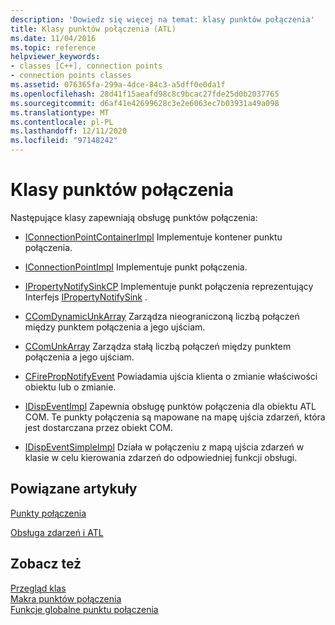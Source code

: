 ```yaml
---
description: 'Dowiedz się więcej na temat: klasy punktów połączenia'
title: Klasy punktów połączenia (ATL)
ms.date: 11/04/2016
ms.topic: reference
helpviewer_keywords:
- classes [C++], connection points
- connection points classes
ms.assetid: 076365fa-299a-4dce-84c3-a5dff0e0da1f
ms.openlocfilehash: 28d41f15aeafd98c8c9bcac27fde25d0b2037765
ms.sourcegitcommit: d6af41e42699628c3e2e6063ec7b03931a49a098
ms.translationtype: MT
ms.contentlocale: pl-PL
ms.lasthandoff: 12/11/2020
ms.locfileid: "97148242"
---
```

# <a name="connection-points-classes"></a>Klasy punktów połączenia

Następujące klasy zapewniają obsługę punktów połączenia:

- [IConnectionPointContainerImpl](../atl/reference/iconnectionpointcontainerimpl-class.md) Implementuje kontener punktu połączenia.

- [IConnectionPointImpl](../atl/reference/iconnectionpointimpl-class.md) Implementuje punkt połączenia.

- [IPropertyNotifySinkCP](../atl/reference/ipropertynotifysinkcp-class.md) Implementuje punkt połączenia reprezentujący Interfejs [IPropertyNotifySink](/windows/win32/api/ocidl/nn-ocidl-ipropertynotifysink) .

- [CComDynamicUnkArray](../atl/reference/ccomdynamicunkarray-class.md) Zarządza nieograniczoną liczbą połączeń między punktem połączenia a jego ujściam.

- [CComUnkArray](../atl/reference/ccomunkarray-class.md) Zarządza stałą liczbą połączeń między punktem połączenia a jego ujściam.

- [CFirePropNotifyEvent](../atl/reference/cfirepropnotifyevent-class.md) Powiadamia ujścia klienta o zmianie właściwości obiektu lub o zmianie.

- [IDispEventImpl](../atl/reference/idispeventimpl-class.md) Zapewnia obsługę punktów połączenia dla obiektu ATL COM. Te punkty połączenia są mapowane na mapę ujścia zdarzeń, która jest dostarczana przez obiekt COM.

- [IDispEventSimpleImpl](../atl/reference/idispeventsimpleimpl-class.md) Działa w połączeniu z mapą ujścia zdarzeń w klasie w celu kierowania zdarzeń do odpowiedniej funkcji obsługi.

## <a name="related-articles"></a>Powiązane artykuły

[Punkty połączenia](../atl/atl-connection-points.md)

[Obsługa zdarzeń i ATL](../atl/event-handling-and-atl.md)

## <a name="see-also"></a>Zobacz też

[Przegląd klas](../atl/atl-class-overview.md)<br/>
[Makra punktów połączenia](../atl/reference/connection-point-macros.md)<br/>
[Funkcje globalne punktu połączenia](../atl/reference/connection-point-global-functions.md)
